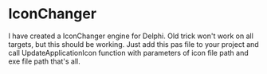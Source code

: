 # IconChanger
I have created a IconChanger engine for Delphi. Old trick won't work on all targets, but this should be working.
Just add this pas file to your project and call UpdateApplicationIcon function with parameters of icon file path and exe file path that's all.
